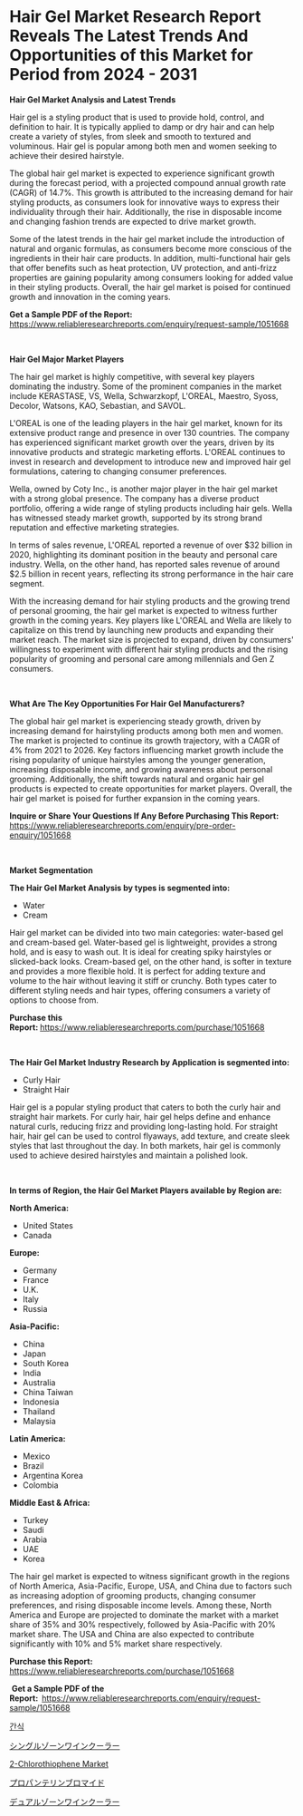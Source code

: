<p><h1>Hair Gel Market Research Report Reveals The Latest Trends And Opportunities of this Market for Period from 2024 - 2031</h1></p><p><strong>Hair Gel Market Analysis and Latest Trends</strong></p>
<p><p>Hair gel is a styling product that is used to provide hold, control, and definition to hair. It is typically applied to damp or dry hair and can help create a variety of styles, from sleek and smooth to textured and voluminous. Hair gel is popular among both men and women seeking to achieve their desired hairstyle.</p><p>The global hair gel market is expected to experience significant growth during the forecast period, with a projected compound annual growth rate (CAGR) of 14.7%. This growth is attributed to the increasing demand for hair styling products, as consumers look for innovative ways to express their individuality through their hair. Additionally, the rise in disposable income and changing fashion trends are expected to drive market growth.</p><p>Some of the latest trends in the hair gel market include the introduction of natural and organic formulas, as consumers become more conscious of the ingredients in their hair care products. In addition, multi-functional hair gels that offer benefits such as heat protection, UV protection, and anti-frizz properties are gaining popularity among consumers looking for added value in their styling products. Overall, the hair gel market is poised for continued growth and innovation in the coming years.</p></p>
<p><strong>Get a Sample PDF of the Report:&nbsp;</strong> <a href="https://www.reliableresearchreports.com/enquiry/request-sample/1051668">https://www.reliableresearchreports.com/enquiry/request-sample/1051668</a></p>
<p>&nbsp;</p>
<p><strong>Hair Gel Major Market Players</strong></p>
<p><p>The hair gel market is highly competitive, with several key players dominating the industry. Some of the prominent companies in the market include KERASTASE, VS, Wella, Schwarzkopf, L'OREAL, Maestro, Syoss, Decolor, Watsons, KAO, Sebastian, and SAVOL.</p><p>L'OREAL is one of the leading players in the hair gel market, known for its extensive product range and presence in over 130 countries. The company has experienced significant market growth over the years, driven by its innovative products and strategic marketing efforts. L'OREAL continues to invest in research and development to introduce new and improved hair gel formulations, catering to changing consumer preferences.</p><p>Wella, owned by Coty Inc., is another major player in the hair gel market with a strong global presence. The company has a diverse product portfolio, offering a wide range of styling products including hair gels. Wella has witnessed steady market growth, supported by its strong brand reputation and effective marketing strategies.</p><p>In terms of sales revenue, L'OREAL reported a revenue of over $32 billion in 2020, highlighting its dominant position in the beauty and personal care industry. Wella, on the other hand, has reported sales revenue of around $2.5 billion in recent years, reflecting its strong performance in the hair care segment.</p><p>With the increasing demand for hair styling products and the growing trend of personal grooming, the hair gel market is expected to witness further growth in the coming years. Key players like L'OREAL and Wella are likely to capitalize on this trend by launching new products and expanding their market reach. The market size is projected to expand, driven by consumers' willingness to experiment with different hair styling products and the rising popularity of grooming and personal care among millennials and Gen Z consumers.</p></p>
<p>&nbsp;</p>
<p><strong>What Are The Key Opportunities For Hair Gel Manufacturers?</strong></p>
<p><p>The global hair gel market is experiencing steady growth, driven by increasing demand for hairstyling products among both men and women. The market is projected to continue its growth trajectory, with a CAGR of 4% from 2021 to 2026. Key factors influencing market growth include the rising popularity of unique hairstyles among the younger generation, increasing disposable income, and growing awareness about personal grooming. Additionally, the shift towards natural and organic hair gel products is expected to create opportunities for market players. Overall, the hair gel market is poised for further expansion in the coming years.</p></p>
<p><strong>Inquire or Share Your Questions If Any Before Purchasing This Report:</strong> <a href="https://www.reliableresearchreports.com/enquiry/pre-order-enquiry/1051668">https://www.reliableresearchreports.com/enquiry/pre-order-enquiry/1051668</a></p>
<p>&nbsp;</p>
<p><strong>Market Segmentation</strong></p>
<p><strong>The Hair Gel Market Analysis by types is segmented into:</strong></p>
<p><ul><li>Water</li><li>Cream</li></ul></p>
<p><p>Hair gel market can be divided into two main categories: water-based gel and cream-based gel. Water-based gel is lightweight, provides a strong hold, and is easy to wash out. It is ideal for creating spiky hairstyles or slicked-back looks. Cream-based gel, on the other hand, is softer in texture and provides a more flexible hold. It is perfect for adding texture and volume to the hair without leaving it stiff or crunchy. Both types cater to different styling needs and hair types, offering consumers a variety of options to choose from.</p></p>
<p><strong>Purchase this Report:&nbsp;</strong><a href="https://www.reliableresearchreports.com/purchase/1051668">https://www.reliableresearchreports.com/purchase/1051668</a></p>
<p>&nbsp;</p>
<p><strong>The Hair Gel Market Industry Research by Application is segmented into:</strong></p>
<p><ul><li>Curly Hair</li><li>Straight Hair</li></ul></p>
<p><p>Hair gel is a popular styling product that caters to both the curly hair and straight hair markets. For curly hair, hair gel helps define and enhance natural curls, reducing frizz and providing long-lasting hold. For straight hair, hair gel can be used to control flyaways, add texture, and create sleek styles that last throughout the day. In both markets, hair gel is commonly used to achieve desired hairstyles and maintain a polished look.</p></p>
<p>&nbsp;</p>
<p><strong>In terms of Region, the Hair Gel Market Players available by Region are:</strong></p>
<p>
    <p> <strong> North America: </strong>
        <ul>
            <li>United States</li>
            <li>Canada</li>
        </ul>
        </p> 
    <p> <strong> Europe: </strong>
        <ul>
            <li>Germany</li>
            <li>France</li>
            <li>U.K.</li>
            <li>Italy</li>
            <li>Russia</li>
        </ul>
        </p> 
    <p> <strong> Asia-Pacific: </strong>
        <ul>
            <li>China</li>
            <li>Japan</li>
            <li>South Korea</li>
            <li>India</li>
            <li>Australia</li>
            <li>China Taiwan</li>
            <li>Indonesia</li>
            <li>Thailand</li>
            <li>Malaysia</li>
        </ul>
        </p> 
    <p> <strong> Latin America: </strong>
        <ul>
            <li>Mexico</li>
            <li>Brazil</li>
            <li>Argentina Korea</li>
            <li>Colombia</li>
        </ul>
        </p> 
    <p> <strong> Middle East & Africa: </strong>
        <ul>
            <li>Turkey</li>
            <li>Saudi</li>
            <li>Arabia</li>
            <li>UAE</li>
            <li>Korea</li>
        </ul>
    </p>
    </p>
<p><p>The hair gel market is expected to witness significant growth in the regions of North America, Asia-Pacific, Europe, USA, and China due to factors such as increasing adoption of grooming products, changing consumer preferences, and rising disposable income levels. Among these, North America and Europe are projected to dominate the market with a market share of 35% and 30% respectively, followed by Asia-Pacific with 20% market share. The USA and China are also expected to contribute significantly with 10% and 5% market share respectively.</p></p>
<p><strong>Purchase this Report: </strong><a href="https://www.reliableresearchreports.com/purchase/1051668">https://www.reliableresearchreports.com/purchase/1051668</a></p>
<p>&nbsp;<strong>Get a Sample PDF of the Report:&nbsp;&nbsp;</strong><a href="https://www.reliableresearchreports.com/enquiry/request-sample/1051668">https://www.reliableresearchreports.com/enquiry/request-sample/1051668</a></p>
<p><strong></strong></p>
<p><p><a href="https://github.com/trmesnao7959541/Market-Research-Report-List-1/blob/main/19304232608.md">간식</a></p><p><a href="https://github.com/xnljig2898992/Market-Research-Report-List-1/blob/main/22917972976.md">シングルゾーンワインクーラー</a></p><p><a href="https://issuu.com/reportprime-2/docs/2-chlorothiophene-market-size-2030.pptx">2-Chlorothiophene Market</a></p><p><a href="https://medium.com/@annchovey1988/%E3%83%97%E3%83%AD%E3%83%91%E3%83%B3%E3%83%81%E3%83%AA%E3%83%B3%E8%87%AD%E5%8C%96%E7%89%A9%E5%B8%82%E5%A0%B4%E8%AA%BF%E6%9F%BB%E3%83%AC%E3%83%9D%E3%83%BC%E3%83%88-%E3%81%9D%E3%81%AE%E6%AD%B4%E5%8F%B2%E3%81%A82024%E5%B9%B4%E3%81%8B%E3%82%892031%E5%B9%B4%E3%81%BE%E3%81%A7%E3%81%AE%E4%BA%88%E6%B8%AC-76f4958a7b99">プロパンテリンブロマイド</a></p><p><a href="https://github.com/adcxff01450218/Market-Research-Report-List-1/blob/main/44494882977.md">デュアルゾーンワインクーラー</a></p></p>
